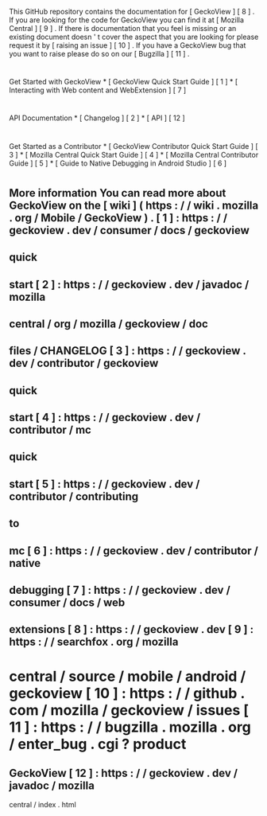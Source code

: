 This
GitHub
repository
contains
the
documentation
for
[
GeckoView
]
[
8
]
.
If
you
are
looking
for
the
code
for
GeckoView
you
can
find
it
at
[
Mozilla
Central
]
[
9
]
.
If
there
is
documentation
that
you
feel
is
missing
or
an
existing
document
doesn
'
t
cover
the
aspect
that
you
are
looking
for
please
request
it
by
[
raising
an
issue
]
[
10
]
.
If
you
have
a
GeckoView
bug
that
you
want
to
raise
please
do
so
on
our
[
Bugzilla
]
[
11
]
.
#
#
Get
Started
with
GeckoView
*
[
GeckoView
Quick
Start
Guide
]
[
1
]
*
[
Interacting
with
Web
content
and
WebExtension
]
[
7
]
#
#
API
Documentation
*
[
Changelog
]
[
2
]
*
[
API
]
[
12
]
#
#
Get
Started
as
a
Contributor
*
[
GeckoView
Contributor
Quick
Start
Guide
]
[
3
]
*
[
Mozilla
Central
Quick
Start
Guide
]
[
4
]
*
[
Mozilla
Central
Contributor
Guide
]
[
5
]
*
[
Guide
to
Native
Debugging
in
Android
Studio
]
[
6
]
#
#
More
information
You
can
read
more
about
GeckoView
on
the
[
wiki
]
(
https
:
/
/
wiki
.
mozilla
.
org
/
Mobile
/
GeckoView
)
.
[
1
]
:
https
:
/
/
geckoview
.
dev
/
consumer
/
docs
/
geckoview
-
quick
-
start
[
2
]
:
https
:
/
/
geckoview
.
dev
/
javadoc
/
mozilla
-
central
/
org
/
mozilla
/
geckoview
/
doc
-
files
/
CHANGELOG
[
3
]
:
https
:
/
/
geckoview
.
dev
/
contributor
/
geckoview
-
quick
-
start
[
4
]
:
https
:
/
/
geckoview
.
dev
/
contributor
/
mc
-
quick
-
start
[
5
]
:
https
:
/
/
geckoview
.
dev
/
contributor
/
contributing
-
to
-
mc
[
6
]
:
https
:
/
/
geckoview
.
dev
/
contributor
/
native
-
debugging
[
7
]
:
https
:
/
/
geckoview
.
dev
/
consumer
/
docs
/
web
-
extensions
[
8
]
:
https
:
/
/
geckoview
.
dev
[
9
]
:
https
:
/
/
searchfox
.
org
/
mozilla
-
central
/
source
/
mobile
/
android
/
geckoview
[
10
]
:
https
:
/
/
github
.
com
/
mozilla
/
geckoview
/
issues
[
11
]
:
https
:
/
/
bugzilla
.
mozilla
.
org
/
enter_bug
.
cgi
?
product
=
GeckoView
[
12
]
:
https
:
/
/
geckoview
.
dev
/
javadoc
/
mozilla
-
central
/
index
.
html
